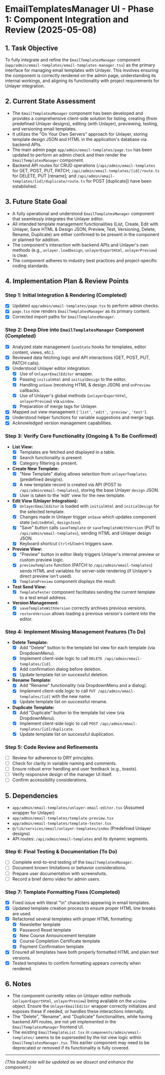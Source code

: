 # EmailTemplatesManager UI - Phase 1: Component Integration and Review (2025-05-08)

## 1. Task Objective
To fully integrate and refine the `EmailTemplatesManager` component (`app/admin/email-templates/email-templates-manager.tsx`) as the primary interface for managing email templates with Unlayer. This involves ensuring the component is correctly rendered on the admin page, understanding its internal workings, and aligning its functionality with project requirements for Unlayer integration.

## 2. Current State Assessment
- The `EmailTemplatesManager` component has been developed and provides a comprehensive client-side solution for listing, creating (from predefined Unlayer designs), editing (with Unlayer), previewing, testing, and versioning email templates.
- It utilizes the "On Your Own Servers" approach for Unlayer, storing template design JSON and HTML in the application's database via backend APIs.
- The main admin page `app/admin/email-templates/page.tsx` has been updated to perform an admin check and then render the `EmailTemplatesManager` component.
- Backend API routes for CRUD operations (`/api/admin/email-templates` for GET, POST, PUT, PATCH; `/api/admin/email-templates/[id]/route.ts` for DELETE, PUT [rename]; and `/api/admin/email-templates/[id]/duplicate/route.ts` for POST [duplicate]) have been established.

## 3. Future State Goal
- A fully operational and understood `EmailTemplatesManager` component that seamlessly integrates the Unlayer editor.
- All intended template management functionalities (List, Create, Edit with Unlayer, Save HTML & Design JSON, Preview, Test, Versioning, Delete, Rename, Duplicate) are either confirmed to be present in the component or planned for addition.
- The component's interaction with backend APIs and Unlayer's own methods (e.g., `unlayer.loadDesign`, `unlayerExportHtml`, `unlayerPreview`) is clear.
- The component adheres to industry best practices and project-specific coding standards.

## 4. Implementation Plan & Review Points

### Step 1: Initial Integration & Rendering (Completed)
- [x] Updated `app/admin/email-templates/page.tsx` to perform admin checks.
- [x] `page.tsx` now renders `EmailTemplatesManager` as its primary content.
- [x] Corrected import paths for `EmailTemplatesManager`.

### Step 2: Deep Dive into `EmailTemplatesManager` Component (Completed)
- [x] Analyzed state management (`useState` hooks for templates, editor content, views, etc.).
- [x] Reviewed data fetching logic and API interactions (GET, POST, PUT, PATCH calls).
- [x] Understood Unlayer editor integration:
    - [x] Use of `UnlayerEmailEditor` wrapper.
    - [x] Passing `initialHtml` and `initialDesign` to the editor.
    - [x] Handling `onSave` (receiving HTML & design JSON) and `onPreview` callbacks.
    - [x] Use of Unlayer's global methods (`unlayerExportHtml`, `unlayerPreview`) via `window`.
    - [x] Preparation of merge tags for Unlayer.
- [x] Mapped out view management (`'list'`, `'edit'`, `'preview'`, `'test'`).
- [x] Understood helper functions for variable suggestions and merge tags.
- [x] Acknowledged version management capabilities.

### Step 3: Verify Core Functionality (Ongoing & To Be Confirmed)
- **List View:**
    - [x] Templates are fetched and displayed in a table.
    - [x] Search functionality is present.
    - [x] Category filtering is present.
- **Create New Template:**
    - [x] "New Template" dialog allows selection from `unlayerTemplates` (predefined designs).
    - [x] A new template record is created via API (POST to `/api/admin/email-templates`), storing the base Unlayer `design` JSON.
    - [x] User is taken to the 'edit' view for the new template.
- **Edit View (Unlayer Integration):**
    - [x] `UnlayerEmailEditor` is loaded with `initialHtml` and `initialDesign` for the selected template.
    - [x] Changes made in Unlayer trigger `onSave` which updates component state (`editedHtml`, `designJson`).
    - [x] "Save" button calls `saveTemplate` or `saveTemplateWithVersion` (PUT to `/api/admin/email-templates`), sending HTML and Unlayer design JSON.
    - [x] Keyboard shortcut `Ctrl+S`/`Cmd+S` triggers save.
- **Preview View:**
    - [x] "Preview" button in editor likely triggers Unlayer's internal preview or custom preview logic.
    - [x] `previewTemplate` function (PATCH to `/api/admin/email-templates`) sends HTML and variables for server-side rendering (if Unlayer's direct preview isn't used).
    - [x] `TemplatePreview` component displays the result.
- **Test Send View:**
    - [x] `TemplateTester` component facilitates sending the current template to a test email address.
- **Version Management:**
    - [x] `saveTemplateWithVersion` correctly archives previous versions.
    - [x] `restoreVersion` allows loading a previous version's content into the editor.

### Step 4: Implement Missing Management Features (To Do)
- **Delete Template:**
    - [x] Add "Delete" button to the template list view for each template (via DropdownMenu).
    - [x] Implement client-side logic to call `DELETE /api/admin/email-templates/[id]`.
    - [x] Add confirmation dialog before deletion.
    - [x] Update template list on successful deletion.
- **Rename Template:**
    - [x] Add "Rename" functionality (via DropdownMenu and a dialog).
    - [x] Implement client-side logic to call `PUT /api/admin/email-templates/[id]` with the new name.
    - [x] Update template list on successful rename.
- **Duplicate Template:**
    - [x] Add "Duplicate" button to the template list view (via DropdownMenu).
    - [x] Implement client-side logic to call `POST /api/admin/email-templates/[id]/duplicate`.
    - [x] Update template list on successful duplication.

### Step 5: Code Review and Refinements
- [ ] Review for adherence to DRY principles.
- [ ] Check for clarity in variable naming and comments.
- [ ] Ensure robust error handling and user feedback (e.g., toasts).
- [ ] Verify responsive design of the manager UI itself.
- [ ] Confirm accessibility considerations.

## 5. Dependencies
- `app/admin/email-templates/unlayer-email-editor.tsx` (Assumed wrapper for Unlayer)
- `app/admin/email-templates/template-preview.tsx`
- `app/admin/email-templates/template-tester.tsx`
- `@/lib/services/email/unlayer-templates/index` (Predefined Unlayer designs)
- API routes: `/api/admin/email-templates` and its dynamic segments.

### Step 6: Final Testing & Documentation (To Do)
- [ ] Complete end-to-end testing of the `EmailTemplatesManager`.
- [ ] Document known limitations or behavior considerations.
- [ ] Prepare user documentation with screenshots.
- [ ] Record a brief demo video for admin users.

### Step 7: Template Formatting Fixes (Completed)
- [x] Fixed issue with literal "\n" characters appearing in email templates.
- [x] Updated template creation process to ensure proper HTML line breaks are used.
- [x] Refactored several templates with proper HTML formatting:
  - [x] Newsletter template
  - [x] Password Reset template
  - [x] New Course Announcement template
  - [x] Course Completion Certificate template
  - [x] Payment Confirmation template
- [x] Ensured all templates have both properly formatted HTML and plain text versions.
- [x] Tested templates to confirm formatting appears correctly when rendered.

## 6. Notes
- The component currently relies on Unlayer editor methods (`unlayerExportHtml`, `unlayerPreview`) being available on the `window` object. Ensure the `UnlayerEmailEditor` wrapper correctly initializes and exposes these if needed, or handles these interactions internally.
- The "Delete", "Rename", and "Duplicate" functionalities, while having backend API routes, are not yet implemented in the `EmailTemplatesManager` frontend UI.
- The existing `EmailTemplateList.tsx` in `components/admin/email-templates/` seems to be superseded by the list view logic within `EmailTemplatesManager.tsx`. This earlier component may need to be deprecated or removed if its functionality is fully covered.

---
*(This build note will be updated as we dissect and enhance the component.)* 